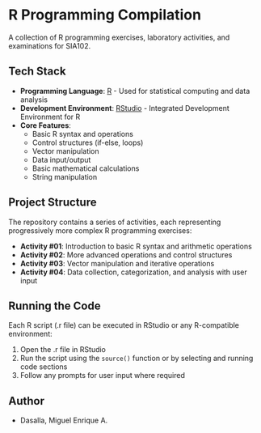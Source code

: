 # R Programming Compilation

A collection of R programming exercises, laboratory activities, and examinations for SIA102.

## Tech Stack

- **Programming Language**: [R](https://www.r-project.org/) - Used for statistical computing and data analysis
- **Development Environment**: [RStudio](https://posit.co/products/open-source/rstudio/) - Integrated Development Environment for R
- **Core Features**:
  - Basic R syntax and operations
  - Control structures (if-else, loops)
  - Vector manipulation
  - Data input/output
  - Basic mathematical calculations
  - String manipulation

## Project Structure

The repository contains a series of activities, each representing progressively more complex R programming exercises:

- **Activity #01**: Introduction to basic R syntax and arithmetic operations
- **Activity #02**: More advanced operations and control structures
- **Activity #03**: Vector manipulation and iterative operations
- **Activity #04**: Data collection, categorization, and analysis with user input

## Running the Code

Each R script (.r file) can be executed in RStudio or any R-compatible environment:

1. Open the .r file in RStudio
2. Run the script using the `source()` function or by selecting and running code sections
3. Follow any prompts for user input where required

## Author

- Dasalla, Miguel Enrique A.
